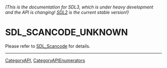 ###### (This is the documentation for SDL3, which is under heavy development and the API is changing! [SDL2](https://wiki.libsdl.org/SDL2/) is the current stable version!)
# SDL_SCANCODE_UNKNOWN

Please refer to [SDL_Scancode](SDL_Scancode) for details.

----
[CategoryAPI](CategoryAPI), [CategoryAPIEnumerators](CategoryAPIEnumerators)

